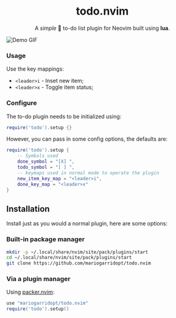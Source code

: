 <h1 align="center">
  todo.nvim
</h1>

<p align="center">A <i>simple</i> 🥸 to-do list plugin for Neovim built using <b>lua</b>.</p>

![Demo GIF](https://github.com/mariogarridopt/todo.nvim/assets/1191102/caf8e152-fdf2-42bb-b514-130baf5d4fbd)

### Usage

Use the key mappings:

- `<leader>i` - Inset new item;
- `<leader>x` - Toggle item status;


### Configure

The to-do plugin needs to be initialized using:

```lua
require('todo').setup {}
```

However, you can pass in some config options, the defaults are:

```lua
require('todo').setup {
    -- Symbols used
    done_symbol = "[X] ",
    todo_symbol = "[ ] ",
    -- keymaps used in normal mode to operate the plugin
    new_item_key_map = "<leader>i",
    done_key_map = "<leader>x"
}
```

## Installation

Install just as you would a normal plugin, here are some options:

### Built-in package manager

```bash
mkdir -p ~/.local/share/nvim/site/pack/plugins/start
cd ~/.local/share/nvim/site/pack/plugins/start
git clone https://github.com/mariogarridopt/todo.nvim
```

### Via a plugin manager

Using [packer.nvim](https://github.com/wbthomason/packer.nvim):

```lua
use "mariogarridopt/todo.nvim"
require('todo').setup()
```
